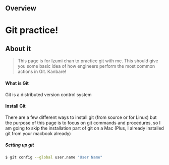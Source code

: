 ## Overview


# Git practice!

## About it
> This page is for Izumi chan to practice git with me. This should give you some basic idea of how engineers perform the most common actions in Git. Kanbare!


#### What is Git

Git is a distributed version control system

#### Install Git

There are a few different ways to install git (from source or for Linux) but the purpose of this page is to focus on git commands and procedures, so I am going to skip the installation part of git on a Mac (Plus, I already installed git from your macbook already)


##### Setting up git

```sh
$ git config --global user.name "User Name"

